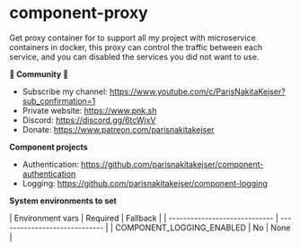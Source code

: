 # component-proxy
Get proxy container for to support all my project with microservice containers in docker, this proxy can control the traffic between each service, and you can disabled the services you did not want to use.

**🌟 Community 🌟**

- Subscribe my channel: https://www.youtube.com/c/ParisNakitaKejser?sub_confirmation=1
- Private website: https://www.pnk.sh
- Discord: https://discord.gg/6tcWjxV
- Donate: https://www.patreon.com/parisnakitakejser

**Component projects**

- Authentication: https://github.com/parisnakitakejser/component-authentication
- Logging: https://github.com/parisnakitakejser/component-logging

**System environments to set**

| Environment vars              | Required | Fallback           |
| ----------------------------- | ----------------------------- |
| COMPONENT_LOGGING_ENABLED     | No       | None               |
